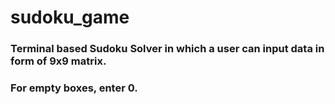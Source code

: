 # sudoku_game

### Terminal based Sudoku Solver in which a user can input data in form of 9x9 matrix.
### For empty boxes, enter 0.
